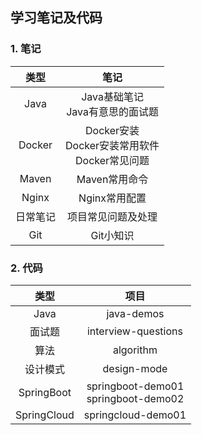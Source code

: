 ## 学习笔记及代码

### 1. 笔记

|   类型   |                          笔记                          |
| :------: | :----------------------------------------------------: |
|   Java   |          Java基础笔记<br />Java有意思的面试题          |
|  Docker  | Docker安装<br />Docker安装常用软件<br />Docker常见问题 |
|  Maven   |                     Maven常用命令                      |
|  Nginx   |                     Nginx常用配置                      |
| 日常笔记 |                   项目常见问题及处理                   |
|   Git   |Git小知识|



### 2. 代码

|    类型     |                   项目                   |
| :---------: | :--------------------------------------: |
|    Java     |                java-demos                |
|   面试题    |           interview-questions            |
|    算法     |                algorithm                 |
|  设计模式   |               design-mode                |
| SpringBoot  | springboot-demo01<br />springboot-demo02 |
| SpringCloud |            springcloud-demo01            |


